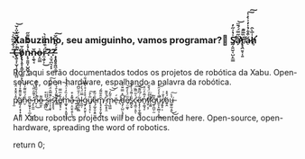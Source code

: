 ###  Xabuzinho, seu amiguinho, vamos programar?👋      S̸̛̰͔͈̬͔̺̙̼̳͐̔̍̋̓à̷̛̛̗̋̿́́̄̈̕͘̚͝ṙ̸̢̖̭͍̞̜͍̏̅̋͊͘á̷̠͒͋̉̍̒͗̀̽̇͠͠h̸̛̹̾̅̀̂ ̶͉͊́͋̎̋̀͐͘͝C̶̢̮̘̩̬̹̠͎͙̭̤̊͐̈́̈́̆̔̈̍̌̚̕͝ǫ̸̢̜̥̞̝͚̜̹͚̙̖̾̆ṅ̴̨̞͍͈͓̺̭̬̩͖̉̇̔̀̑͌̋ņ̴̯̖̘̆o̶͙̤͇͛r̴̼̘̬̹̈́͒̃̀̈̾̀͘͜?̶̘̫̘̪̖͙̣̃?̵̧̧̛̛͈̥̱͖̠͚̈́́͂̈̇͆̆͠






Por aqui serão documentados todos os projetos de robótica da Xabu.
Open-source, open-hardware, espalhando a palavra da robótica.





p̸̫̎̾̂̐̽̈́ä̸͇̩̙͔̞͙͕̌̆͌̄̊̓̀͂ͅn̷̮̐́̆̋͂͂͐̋͝e̴͈̰̞̞̣̹̲͔̋͜ͅ ̵̡̨̛̰̰̇͛͌̑̈̋̔n̴̟̣̎̉́̓̄̏̽̾̒̚͜o̶̲̫̖͌ ̶̧̳̪͛͒̊͜s̷̺͎̓̉͗͘i̷̩͎̣̬̩̋̿̑̈́̊̽̈́̚͠ş̷̖̥̘͝͝t̴͇̎̋̓̀̄̉̒͘͝e̸͇͓̘͕͋̇̅̿m̵͚̟̩͉͙̮̬͉̤͐̓̏̓̍̈́͂̇̉͗ͅa̷̠͕̤̱̖̯̜̖͈͊̽͒ ̶̛͍͕̖̳à̶͍̻̫͕̻͗̓̋̋͆̉l̵͈͈̦̿̈́͛̒̈͠ǵ̴̡͙̤̱̙̦̗͒̊̓̊̓́̈́͋u̸͍̝͉̝̠̅̀͒͠ͅę̵̦̲͓̮͔͍̫͉̎͑͂̎m̸̢̘͓̥̗͈̞̭̆̐͂͌́ͅͅ ̷̨̲͙̥̯͗̇̄͌̚m̴̢͖͚͑̄̃̓͝͝ë̵́ͅ ̸̖͗ḑ̵̛̗̦̺̤̖̥̝͕͆̽̿̈̆̉́e̸̹̤͚̅̈́͐̓͊͝ͅs̷̻̞̬̏͑͌̉̀̀̓͗̇ḉ̴͖̠͎͈͐̃̿̏͘͠͝ͅǫ̶̨̗̹̱̹͇̥̃̇́͆̋͊̕͝n̷̥͚̘̞̓̅̆̒̈́̕f̸̫̦͔̦͒͐̈́̌̌̈́ỉ̷̧͚̓̈̚̕̕ǧ̷͕̪̼̣̫̃̕u̷̼͕͓̫̻̘͕̯͌͛̓̓̑̚͜͝r̸̡͍̥͕̔̐͑ö̷͍̭́͒̽u̶͖͈̰͔͈̔̀͘͜͜͠





All Xabu robotics projects will be documented here.
Open-source, open-hardware, spreading the word of robotics. 



return 0;
